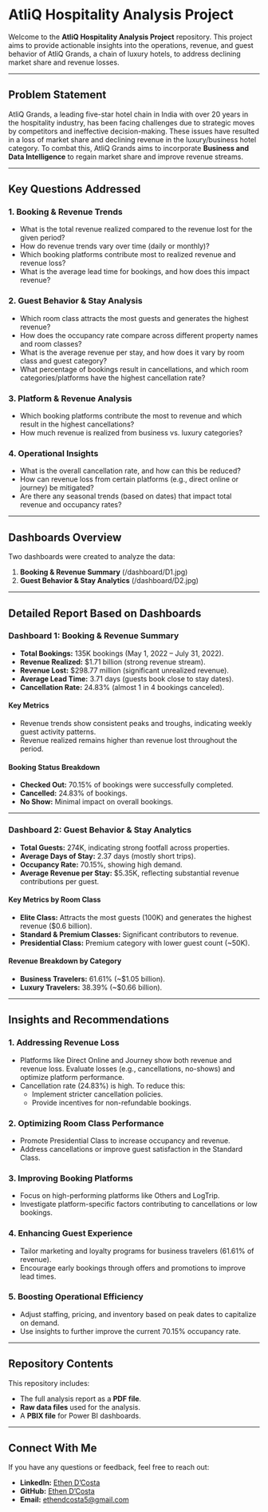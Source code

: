 # AtliQ Hospitality Analysis Project

Welcome to the **AtliQ Hospitality Analysis Project** repository. This project aims to provide actionable insights into the operations, revenue, and guest behavior of AtliQ Grands, a chain of luxury hotels, to address declining market share and revenue losses.

---

## Problem Statement

AtliQ Grands, a leading five-star hotel chain in India with over 20 years in the hospitality industry, has been facing challenges due to strategic moves by competitors and ineffective decision-making. These issues have resulted in a loss of market share and declining revenue in the luxury/business hotel category. To combat this, AtliQ Grands aims to incorporate **Business and Data Intelligence** to regain market share and improve revenue streams.

---

## Key Questions Addressed

### 1. Booking & Revenue Trends
- What is the total revenue realized compared to the revenue lost for the given period?
- How do revenue trends vary over time (daily or monthly)?
- Which booking platforms contribute most to realized revenue and revenue loss?
- What is the average lead time for bookings, and how does this impact revenue?

### 2. Guest Behavior & Stay Analysis
- Which room class attracts the most guests and generates the highest revenue?
- How does the occupancy rate compare across different property names and room classes?
- What is the average revenue per stay, and how does it vary by room class and guest category?
- What percentage of bookings result in cancellations, and which room categories/platforms have the highest cancellation rate?

### 3. Platform & Revenue Analysis
- Which booking platforms contribute the most to revenue and which result in the highest cancellations?
- How much revenue is realized from business vs. luxury categories?

### 4. Operational Insights
- What is the overall cancellation rate, and how can this be reduced?
- How can revenue loss from certain platforms (e.g., direct online or journey) be mitigated?
- Are there any seasonal trends (based on dates) that impact total revenue and occupancy rates?

---

## Dashboards Overview

Two dashboards were created to analyze the data:
1. **Booking & Revenue Summary**
(/dashboard/D1.jpg)
2. **Guest Behavior & Stay Analytics**
(/dashboard/D2.jpg)
---

## Detailed Report Based on Dashboards

### **Dashboard 1: Booking & Revenue Summary**
- **Total Bookings:** 135K bookings (May 1, 2022 – July 31, 2022).
- **Revenue Realized:** $1.71 billion (strong revenue stream).
- **Revenue Lost:** $298.77 million (significant unrealized revenue).
- **Average Lead Time:** 3.71 days (guests book close to stay dates).
- **Cancellation Rate:** 24.83% (almost 1 in 4 bookings canceled).

#### Key Metrics
- Revenue trends show consistent peaks and troughs, indicating weekly guest activity patterns.
- Revenue realized remains higher than revenue lost throughout the period.

#### Booking Status Breakdown
- **Checked Out:** 70.15% of bookings were successfully completed.
- **Cancelled:** 24.83% of bookings.
- **No Show:** Minimal impact on overall bookings.

---

### **Dashboard 2: Guest Behavior & Stay Analytics**
- **Total Guests:** 274K, indicating strong footfall across properties.
- **Average Days of Stay:** 2.37 days (mostly short trips).
- **Occupancy Rate:** 70.15%, showing high demand.
- **Average Revenue per Stay:** $5.35K, reflecting substantial revenue contributions per guest.

#### Key Metrics by Room Class
- **Elite Class:** Attracts the most guests (100K) and generates the highest revenue ($0.6 billion).
- **Standard & Premium Classes:** Significant contributors to revenue.
- **Presidential Class:** Premium category with lower guest count (~50K).

#### Revenue Breakdown by Category
- **Business Travelers:** 61.61% (~$1.05 billion).
- **Luxury Travelers:** 38.39% (~$0.66 billion).

---

## Insights and Recommendations

### 1. **Addressing Revenue Loss**
- Platforms like Direct Online and Journey show both revenue and revenue loss. Evaluate losses (e.g., cancellations, no-shows) and optimize platform performance.
- Cancellation rate (24.83%) is high. To reduce this:
  - Implement stricter cancellation policies.
  - Provide incentives for non-refundable bookings.

### 2. **Optimizing Room Class Performance**
- Promote Presidential Class to increase occupancy and revenue.
- Address cancellations or improve guest satisfaction in the Standard Class.

### 3. **Improving Booking Platforms**
- Focus on high-performing platforms like Others and LogTrip.
- Investigate platform-specific factors contributing to cancellations or low bookings.

### 4. **Enhancing Guest Experience**
- Tailor marketing and loyalty programs for business travelers (61.61% of revenue).
- Encourage early bookings through offers and promotions to improve lead times.

### 5. **Boosting Operational Efficiency**
- Adjust staffing, pricing, and inventory based on peak dates to capitalize on demand.
- Use insights to further improve the current 70.15% occupancy rate.

---

## Repository Contents

This repository includes:
- The full analysis report as a **PDF file**.
- **Raw data files** used for the analysis.
- A **PBIX file** for Power BI dashboards.

---

## Connect With Me

If you have any questions or feedback, feel free to reach out:
- **LinkedIn:** [Ethen D’Costa](https://www.linkedin.com/in/ethendcosta/)
- **GitHub:** [Ethen D’Costa](https://github.com/EthenDcosta5)
- **Email:** ethendcosta5@gmail.com
